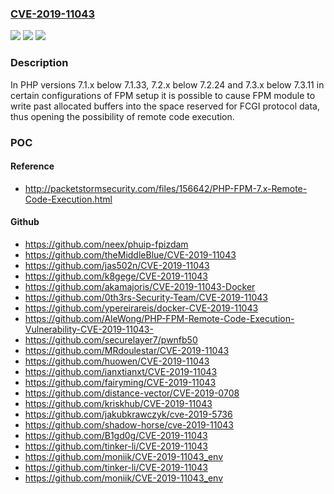 ### [CVE-2019-11043](https://cve.mitre.org/cgi-bin/cvename.cgi?name=CVE-2019-11043)
![](https://img.shields.io/static/v1?label=Product&message=PHP&color=blue)
![](https://img.shields.io/static/v1?label=Version&message=7.1.x%3C%207.1.33%20&color=brighgreen)
![](https://img.shields.io/static/v1?label=Vulnerability&message=CWE-120%20Buffer%20Overflow&color=brighgreen)

### Description

In PHP versions 7.1.x below 7.1.33, 7.2.x below 7.2.24 and 7.3.x below 7.3.11 in certain configurations of FPM setup it is possible to cause FPM module to write past allocated buffers into the space reserved for FCGI protocol data, thus opening the possibility of remote code execution.

### POC

#### Reference
- http://packetstormsecurity.com/files/156642/PHP-FPM-7.x-Remote-Code-Execution.html

#### Github
- https://github.com/neex/phuip-fpizdam
- https://github.com/theMiddleBlue/CVE-2019-11043
- https://github.com/jas502n/CVE-2019-11043
- https://github.com/k8gege/CVE-2019-11043
- https://github.com/akamajoris/CVE-2019-11043-Docker
- https://github.com/0th3rs-Security-Team/CVE-2019-11043
- https://github.com/ypereirareis/docker-CVE-2019-11043
- https://github.com/AleWong/PHP-FPM-Remote-Code-Execution-Vulnerability-CVE-2019-11043-
- https://github.com/securelayer7/pwnfb50
- https://github.com/MRdoulestar/CVE-2019-11043
- https://github.com/huowen/CVE-2019-11043
- https://github.com/ianxtianxt/CVE-2019-11043
- https://github.com/fairyming/CVE-2019-11043
- https://github.com/distance-vector/CVE-2019-0708
- https://github.com/kriskhub/CVE-2019-11043
- https://github.com/jakubkrawczyk/cve-2019-5736
- https://github.com/shadow-horse/cve-2019-11043
- https://github.com/B1gd0g/CVE-2019-11043
- https://github.com/tinker-li/CVE-2019-11043
- https://github.com/moniik/CVE-2019-11043_env
- https://github.com/tinker-li/CVE-2019-11043
- https://github.com/moniik/CVE-2019-11043_env

